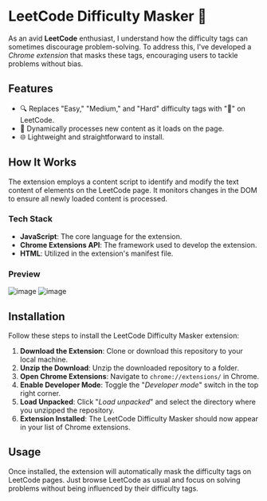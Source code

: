 # LeetCode Difficulty Masker 🚀

As an avid **LeetCode** enthusiast, I understand how the difficulty tags can sometimes discourage problem-solving. To address this, I've developed a _Chrome extension_ that masks these tags, encouraging users to tackle problems without bias.

## Features

- 🔍 Replaces "Easy," "Medium," and "Hard" difficulty tags with "🤔" on LeetCode.
- 🚀 Dynamically processes new content as it loads on the page.
- 🌐 Lightweight and straightforward to install.

## How It Works

The extension employs a content script to identify and modify the text content of elements on the LeetCode page. It monitors changes in the DOM to ensure all newly loaded content is processed.

### Tech Stack

- **JavaScript**: The core language for the extension.
- **Chrome Extensions API**: The framework used to develop the extension.
- **HTML**: Utilized in the extension's manifest file.

### Preview 
![image](https://github.com/rajanarahul93/LeetCode-Difficulty-Masker/assets/123227543/bdf5c00a-6abb-42c1-9d77-8e4cdf726b13)
![image](https://github.com/rajanarahul93/LeetCode-Difficulty-Masker/assets/123227543/a9e78b66-4678-4154-a016-60911d7607f6)


## Installation

Follow these steps to install the LeetCode Difficulty Masker extension:

1. **Download the Extension**: Clone or download this repository to your local machine.
2. **Unzip the Download**: Unzip the downloaded repository to a folder.
3. **Open Chrome Extensions**: Navigate to `chrome://extensions/` in Chrome.
4. **Enable Developer Mode**: Toggle the "_Developer mode_" switch in the top right corner.
5. **Load Unpacked**: Click "_Load unpacked_" and select the directory where you unzipped the repository.
6. **Extension Installed**: The LeetCode Difficulty Masker should now appear in your list of Chrome extensions.

## Usage
Once installed, the extension will automatically mask the difficulty tags on LeetCode pages. Just browse LeetCode as usual and focus on solving problems without being influenced by their difficulty tags.
